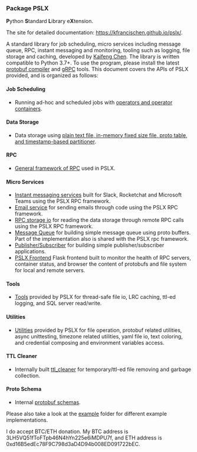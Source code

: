 ### Package PSLX
**P**ython **S**tandard **L**ibrary e**X**tension.

The site for detailed documentation: https://kfrancischen.github.io/pslx/.

A standard library for job scheduling, micro services including message queue, RPC, instant messaging and monitoring, tooling 
such as logging, file storage and caching, developed by [Kaifeng Chen](<kfrancischen@gmail.com>). The library is written 
compatible to Python 3.7+. To use the program, please install the latest [protobuf compiler](https://github.com/protocolbuffers/protobuf)
and [gRPC](https://grpc.io/) tools. This document covers the APIs of PSLX provided, and is organized as follows:

#### Job Scheduling
* Running ad-hoc and scheduled jobs with [operators and operator containers](doc/docs/container.md).

#### Data Storage
* Data storage using [plain text file, in-memory fixed size file, proto table, and timestamp-based partitioner](doc/docs/storage.md).

#### RPC
* [General framework of RPC](doc/docs/rpc.md) used in PSLX.

#### Micro Services
* [Instant messaging services](doc/docs/micro_services/instant_messaging.md) built for Slack, Rocketchat and Microsoft Teams using the PSLX RPC framework.
* [Email service](doc/docs/micro_services/email.md) for sending emails through code using the PSLX RPC framework.
* [RPC storage io](doc/docs/micro_services/rpc_storage_io.md) for reading the data storage through remote RPC calls using the PSLX RPC framework.
* [Message Queue](doc/docs/micro_services/message_queue.md) for building simple message queue using proto buffers. Part of the implementation also is shared with the PSLX rpc framework.
* [Publisher/Subscriber](doc/docs/micro_services/pubsub.md) for building simple publisher/subscriber applications.
* [PSLX Frontend](doc/docs/micro_services/frontend.md) Flask frontend built to monitor the health of RPC servers, container status, and browser the content of protobufs and file system for local and remote servers.

#### Tools
* [Tools](doc/docs/tool.md) provided by PSLX for thread-safe file io, LRC caching, ttl-ed logging, and SQL server read/write.

#### Utilities
* [Utilities](doc/docs/util.md) provided by PSLX for file operation, protobuf related utilities, async unittesting, timezone related utilities, 
yaml file io, text coloring, and credential composing and environment variables access.

#### TTL Cleaner
* Internally built [ttl_cleaner](doc/docs/ttl_cleaner.md) for temporary/ttl-ed file removing and garbage collection.

#### Proto Schema
* Internal [protobuf schemas](doc/docs/schema.md).

Please also take a look at the [example](https://github.com/kfrancischen/pslx/tree/master/example) folder for different example implementations.

I do accept BTC/ETH donation. My BTC address is 3LH5VQ51fToFTpb46N4hYn225e6iMDPU7f, and ETH address is 0xd16B5edEc78F9C798d3aD4D94b008ED091722bEC.